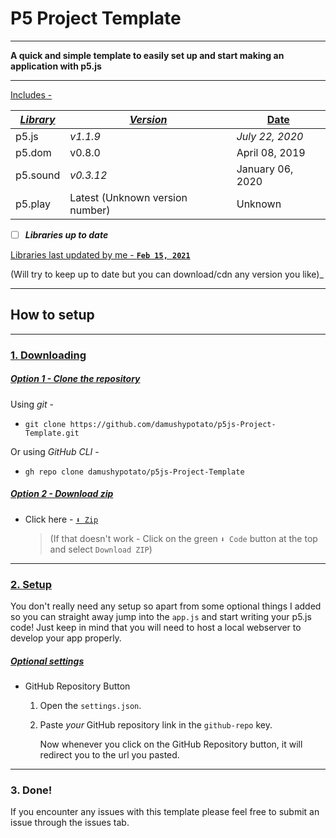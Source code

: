 # P5 Project Template

---

**A quick and simple template to easily set up and start making an application with p5.js**

---

<u>Includes -</u>

| <u>_Library_</u> | <u>_Version_</u>                | <u>Date</u>      |
| ---------------- | ------------------------------- | ---------------- |
| p5.js            | _v1.1.9_                        | _July 22, 2020_  |
| p5.dom           | v0.8.0                          | April 08, 2019   |
| p5.sound         | _v0.3.12_                       | January 06, 2020 |
| p5.play          | Latest (Unknown version number) | Unknown          |

- [ ] ***Libraries up to date***

<u>Libraries last updated by me - **`Feb 15, 2021`**</u>

(Will try to keep up to date but you can download/cdn any version you like)_

---

## How to setup

---

### <u>**1. Downloading**</u>

##### <u>Option 1 - Clone the repository</u>

Using _git_ -

-   ```shell
    git clone https://github.com/damushypotato/p5js-Project-Template.git
    ```

Or using _GitHub CLI_ -

-   ```shell
    gh repo clone damushypotato/p5js-Project-Template
    ```

##### <u>Option 2 - Download zip</u>

-   Click here - [`⬇ Zip`](https://github.com/damushypotato/p5js-Project-Template)

    > (If that doesn't work - Click on the green `⬇ Code` button at the top and select `Download ZIP`)

---

### <u>2. Setup</u>

You don't really need any setup so apart from some optional things I added so you can straight away jump into the `app.js` and start writing your p5.js code! Just keep in mind that you will need to host a local webserver to develop your app properly.

##### <u>_Optional settings_</u>

-   GitHub Repository Button

    1. Open the `settings.json`.

    2. Paste _your_ GitHub repository link in the `github-repo` key.

        Now whenever you click on the GitHub Repository button, it will redirect you to the url you pasted.

---

### 3. Done!

 If you encounter any issues with this template please feel free to submit an issue through the issues tab.
